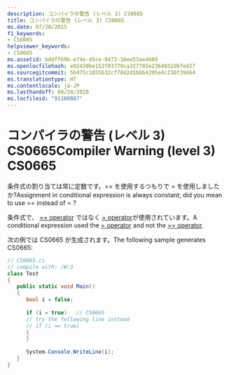 ```yaml
---
description: コンパイラの警告 (レベル 3) CS0665
title: コンパイラの警告 (レベル 3) CS0665
ms.date: 07/20/2015
f1_keywords:
- CS0665
helpviewer_keywords:
- CS0665
ms.assetid: bddff69b-e74e-45ce-8472-16ee53ae4609
ms.openlocfilehash: e92430be152f03779ca327745e2364032d6fed27
ms.sourcegitcommit: 5b475c1855b32cf78d2d1bbb4295e4c236f39464
ms.translationtype: HT
ms.contentlocale: ja-JP
ms.lasthandoff: 09/24/2020
ms.locfileid: "91160087"
---
```

# <a name="compiler-warning-level-3-cs0665"></a><span data-ttu-id="4251a-103">コンパイラの警告 (レベル 3) CS0665</span><span class="sxs-lookup"><span data-stu-id="4251a-103">Compiler Warning (level 3) CS0665</span></span>

<span data-ttu-id="4251a-104">条件式の割り当ては常に定数です。== を使用するつもりで = を使用しましたか?</span><span class="sxs-lookup"><span data-stu-id="4251a-104">Assignment in conditional expression is always constant; did you mean to use == instead of = ?</span></span>  
  
 <span data-ttu-id="4251a-105">条件式で、 [== operator](../language-reference/operators/assignment-operator.md) ではなく [= operator](../language-reference/operators/equality-operators.md#equality-operator-)が使用されています。</span><span class="sxs-lookup"><span data-stu-id="4251a-105">A conditional expression used the [= operator](../language-reference/operators/assignment-operator.md) and not the [== operator](../language-reference/operators/equality-operators.md#equality-operator-).</span></span>
  
 <span data-ttu-id="4251a-106">次の例では CS0665 が生成されます。</span><span class="sxs-lookup"><span data-stu-id="4251a-106">The following sample generates CS0665:</span></span>  
  
```csharp  
// CS0665.cs  
// compile with: /W:3  
class Test  
{  
   public static void Main()  
   {  
      bool i = false;  
  
      if (i = true)   // CS0665  
      // try the following line instead  
      // if (i == true)  
      {  
      }  
  
      System.Console.WriteLine(i);  
   }  
}  
```

